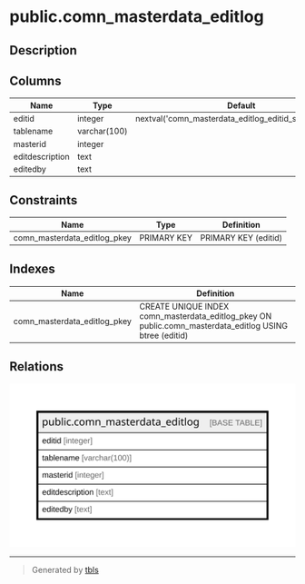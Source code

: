 # public.comn_masterdata_editlog

## Description

## Columns

| Name | Type | Default | Nullable | Children | Parents | Comment |
| ---- | ---- | ------- | -------- | -------- | ------- | ------- |
| editid | integer | nextval('comn_masterdata_editlog_editid_seq'::regclass) | false |  |  |  |
| tablename | varchar(100) |  | true |  |  |  |
| masterid | integer |  | true |  |  |  |
| editdescription | text |  | true |  |  |  |
| editedby | text |  | true |  |  |  |

## Constraints

| Name | Type | Definition |
| ---- | ---- | ---------- |
| comn_masterdata_editlog_pkey | PRIMARY KEY | PRIMARY KEY (editid) |

## Indexes

| Name | Definition |
| ---- | ---------- |
| comn_masterdata_editlog_pkey | CREATE UNIQUE INDEX comn_masterdata_editlog_pkey ON public.comn_masterdata_editlog USING btree (editid) |

## Relations

![er](public.comn_masterdata_editlog.svg)

---

> Generated by [tbls](https://github.com/k1LoW/tbls)
